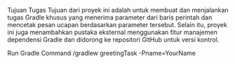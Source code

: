 Tujuan Tugas
Tujuan dari proyek ini adalah untuk membuat dan menjalankan tugas Gradle khusus yang menerima parameter dari baris perintah dan mencetak pesan ucapan berdasarkan parameter tersebut. 
Selain itu, proyek ini juga menambahkan pustaka eksternal menggunakan fitur manajemen dependensi Gradle dan didorong ke repositori GitHub untuk versi kontrol.


Run Gradle Command
/gradlew greetingTask -Pname=YourName

